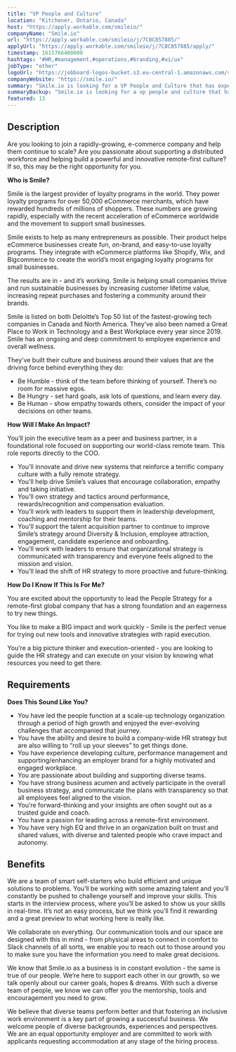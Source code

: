 ```yaml
---
title: "VP People and Culture"
location: "Kitchener, Ontario, Canada"
host: "https://apply.workable.com/smileio/"
companyName: "Smile.io"
url: "https://apply.workable.com/smileio/j/7C8C857885/"
applyUrl: "https://apply.workable.com/smileio/j/7C8C857885/apply/"
timestamp: 1615766400000
hashtags: "#HR,#management,#operations,#branding,#ui/ux"
jobType: "other"
logoUrl: "https://jobboard-logos-bucket.s3.eu-central-1.amazonaws.com/smile-io"
companyWebsite: "https://smile.io/"
summary: "Smile.io is looking for a VP People and Culture that has experience in: #HR, #management, #operations."
summaryBackup: "Smile.io is looking for a vp people and culture that has experience in: #management, #branding, #ui/ux."
featured: 13
---
```


## Description

Are you looking to join a rapidly-growing, e-commerce company and help them continue to scale? Are you passionate about supporting a distributed workforce and helping build a powerful and innovative remote-first culture? If so, this may be the right opportunity for you.

**Who is Smile?**

Smile is the largest provider of loyalty programs in the world. They power loyalty programs for over 50,000 eCommerce merchants, which have rewarded hundreds of millions of shoppers. These numbers are growing rapidly, especially with the recent acceleration of eCommerce worldwide and the movement to support small businesses.

Smile exists to help as many entrepreneurs as possible. Their product helps eCommerce businesses create fun, on-brand, and easy-to-use loyalty programs. They integrate with eCommerce platforms like Shopify, Wix, and Bigcommerce to create the world’s most engaging loyalty programs for small businesses.

The results are in - and it’s working. Smile is helping small companies thrive and run sustainable businesses by increasing customer lifetime value, increasing repeat purchases and fostering a community around their brands.

Smile is listed on both Deloitte’s Top 50 list of the fastest-growing tech companies in Canada and North America. They’ve also been named a Great Place to Work in Technology and a Best Workplace every year since 2019. Smile has an ongoing and deep commitment to employee experience and overall wellness.

They’ve built their culture and business around their values that are the driving force behind everything they do:

*   Be Humble - think of the team before thinking of yourself. There’s no room for massive egos.
*   Be Hungry - set hard goals, ask lots of questions, and learn every day.
*   Be Human - show empathy towards others, consider the impact of your decisions on other teams.

**How Will I Make An Impact?**

You’ll join the executive team as a peer and business partner, in a foundational role focused on supporting our world-class remote team. This role reports directly to the COO.

*   You’ll innovate and drive new systems that reinforce a terrific company culture with a fully remote strategy.
*   You’ll help drive Smile’s values that encourage collaboration, empathy and taking initiative.
*   You’ll own strategy and tactics around performance, rewards/recognition and compensation evaluation.
*   You’ll work with leaders to support them in leadership development, coaching and mentorship for their teams.
*   You’ll support the talent acquisition partner to continue to improve Smile’s strategy around Diversity & Inclusion, employee attraction, engagement, candidate experience and onboarding.
*   You’ll work with leaders to ensure that organizational strategy is communicated with transparency and everyone feels aligned to the mission and vision.
*   You’ll lead the shift of HR strategy to more proactive and future-thinking.

**How Do I Know If This Is For Me?**

You are excited about the opportunity to lead the People Strategy for a remote-first global company that has a strong foundation and an eagerness to try new things.

You like to make a BIG impact and work quickly - Smile is the perfect venue for trying out new tools and innovative strategies with rapid execution.

You’re a big picture thinker and execution-oriented - you are looking to guide the HR strategy and can execute on your vision by knowing what resources you need to get there.

## Requirements

**Does This Sound Like You?**

*   You have led the people function at a scale-up technology organization through a period of high growth and enjoyed the ever-evolving challenges that accompanied that journey.
*   You have the ability and desire to build a company-wide HR strategy but are also willing to “roll up your sleeves” to get things done.
*   You have experience developing culture, performance management and supporting/enhancing an employer brand for a highly motivated and engaged workplace.
*   You are passionate about building and supporting diverse teams.
*   You have strong business acumen and actively participate in the overall business strategy, and communicate the plans with transparency so that all employees feel aligned to the vision.
*   You’re forward-thinking and your insights are often sought out as a trusted guide and coach.
*   You have a passion for leading across a remote-first environment.
*   You have very high EQ and thrive in an organization built on trust and shared values, with diverse and talented people who crave impact and autonomy.

## Benefits

We are a team of smart self-starters who build efficient and unique solutions to problems. You’ll be working with some amazing talent and you'll constantly be pushed to challenge yourself and improve your skills. This starts in the interview process, where you’ll be asked to show us your skills in real-time. It’s not an easy process, but we think you’ll find it rewarding and a great preview to what working here is really like.

We collaborate on everything. Our communication tools and our space are designed with this in mind - from physical areas to connect in comfort to Slack channels of all sorts, we enable you to reach out to those around you to make sure you have the information you need to make great decisions.

We know that Smile.io as a business is in constant evolution - the same is true of our people. We’re here to support each other in our growth, so we talk openly about our career goals, hopes & dreams. With such a diverse team of people, we know we can offer you the mentorship, tools and encouragement you need to grow.

We believe that diverse teams perform better and that fostering an inclusive work environment is a key part of growing a successful business. We welcome people of diverse backgrounds, experiences and perspectives. We are an equal opportunity employer and are committed to work with applicants requesting accommodation at any stage of the hiring process.
